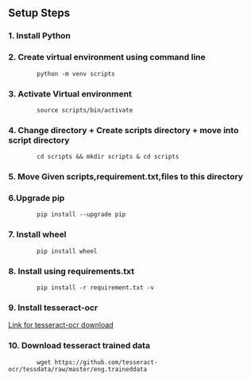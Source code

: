 ## Setup Steps

### 1. Install Python
### 2. Create virtual environment using command line 
```shell
		python -m venv scripts
```
### 3. Activate Virtual environment
```shell
		source scripts/bin/activate
```
### 4. Change directory + Create scripts directory + move into script directory
```shell
		cd scripts && mkdir scripts & cd scripts
```
### 5. Move Given scripts,requirement.txt,files to this directory
### 6.Upgrade pip
```shell
		pip install --upgrade pip
```
### 7. Install wheel 
```shell
		pip install wheel
```

### 8. Install using requirements.txt
```shell
		pip install -r requirement.txt -v
```
### 9. Install tesseract-ocr
[Link for tesseract-ocr download](https://www.pyimagesearch.com/2017/07/03/installing-tesseract-for-ocr/)

### 10. Download tesseract trained data
```shell
		wget https://github.com/tesseract-ocr/tessdata/raw/master/eng.traineddata
```
